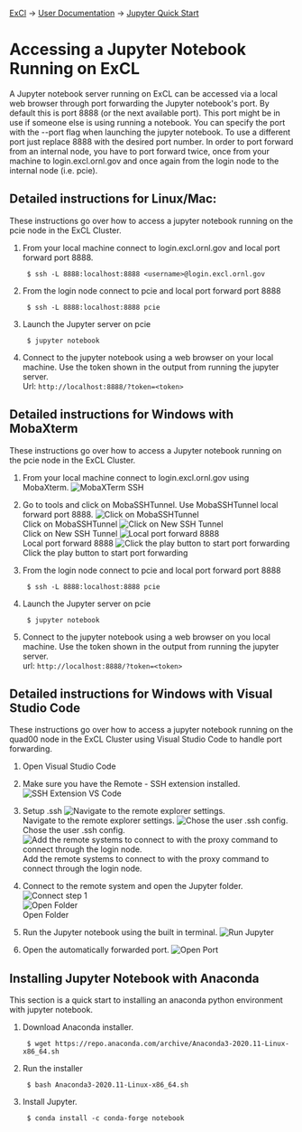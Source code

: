 [ExCl](https://docs.excl.ornl.gov) → [User Documentation](../README.md) → [Jupyter Quick Start](jupyter-quick-start.md)

# Accessing a Jupyter Notebook Running on ExCL

A Jupyter notebook server running on ExCL can be accessed via a local web browser through port forwarding the Jupyter notebook's port. By default this is port 8888 (or the next available port). This port might be in use if someone else is using running a notebook. You can specify the port with the --port flag when launching the jupyter notebook. To use a different port just replace 8888 with the desired port number. In order to port forward from an internal node, you have to port forward twice, once from your machine to login.excl.ornl.gov and once again from the login node to the internal node (i.e. pcie).

## Detailed instructions for Linux/Mac:

These instructions go over how to access a jupyter notebook running on the pcie node in the ExCL Cluster.

1. From your local machine connect to login.excl.ornl.gov and local port forward port 8888.

        $ ssh -L 8888:localhost:8888 <username>@login.excl.ornl.gov

2. From the login node connect to pcie and local port forward port 8888

        $ ssh -L 8888:localhost:8888 pcie

3. Launch the Jupyter server on pcie
     
        $ jupyter notebook

4. Connect to the jupyter notebook using a web browser on your local machine. Use the token shown in the output from running the jupyter server.  
Url: `http://localhost:8888/?token=<token>`

## Detailed instructions for Windows with MobaXterm

These instructions go over how to access a Jupyter notebook running on the pcie node in the ExCL Cluster.

1. From your local machine connect to login.excl.ornl.gov using MobaXterm.
![MobaXTerm SSH](assets/mobaxterm-ssh.png)

2. Go to tools and click on MobaSSHTunnel. Use MobaSSHTunnel local forward port 8888.
![Click on MobaSSHTunnel](assets/mobaxterm-ssh.png)  
Click on MobaSSHTunnel
![Click on New SSH Tunnel](assets/mobaxterm-new-tunnel.png)  
Click on New SSH Tunnel
![Local port forward 8888](assets/mobaxterm-port-forward.png)  
Local port forward 8888
![Click the play button to start port forwarding](assets/mobaxterm-play.png)  
Click the play button to start port forwarding

3. From the login node connect to pcie and local port forward port 8888

        $ ssh -L 8888:localhost:8888 pcie

4. Launch the Jupyter server on pcie

        $ jupyter notebook

5. Connect to the jupyter notebook using a web browser on you local machine. Use the token shown in the output from running the jupyter server.  
url: `http://localhost:8888/?token=<token>`

## Detailed instructions for Windows with Visual Studio Code

These instructions go over how to access a jupyter notebook running on the quad00 node in the ExCL Cluster using Visual Studio Code to handle port forwarding.

1. Open Visual Studio Code

2. Make sure you have the Remote - SSH extension installed.
![SSH Extension VS Code](assets/visual-code-ssh-extension.png)

3. Setup .ssh
![Navigate to the remote explorer settings.](assets/visual-code-ssh-setup1.png)  
Navigate to the remote explorer settings.
![Chose the user .ssh config.](assets/visual-code-ssh-setup2.png)  
Chose the user .ssh config.
![Add the remote systems to connect to with the proxy command to connect through the login node.](assets/visual-code-ssh-setup3.png)  
Add the remote systems to connect to with the proxy command to connect through the login node.

4. Connect to the remote system and open the Jupyter folder.
![Connect step 1](assets/visual-code-connect1.png)  
![Open Folder](assets/visual-code-connect2.png)  
Open Folder

5. Run the Jupyter notebook using the built in terminal.
![Run Jupyter](assets/visual-code-run.png)

6. Open the automatically forwarded port.
![Open Port](assets/visual-code-open.png)

## Installing Jupyter Notebook with Anaconda

This section is a quick start to installing an anaconda python environment with jupyter notebook.

1. Download Anaconda installer.

        $ wget https://repo.anaconda.com/archive/Anaconda3-2020.11-Linux-x86_64.sh

2. Run the installer

        $ bash Anaconda3-2020.11-Linux-x86_64.sh

3. Install Jupyter.

        $ conda install -c conda-forge notebook
